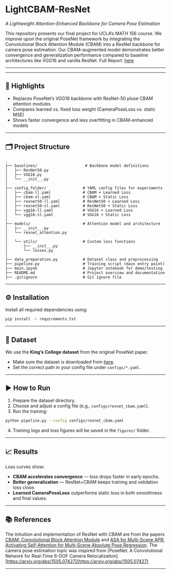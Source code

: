 # LightCBAM-ResNet  
*A Lightweight Attention-Enhanced Backbone for Camera Pose Estimation*

This repository presents our final project for UCLA’s MATH 156 course. We improve upon the original PoseNet framework by integrating the Convolutional Block Attention Module (CBAM) into a ResNet backbone for camera pose estimation. Our CBAM-augmented model demonstrates better convergence and generalization performance compared to baseline architectures like VGG16 and vanilla ResNet.
Full Report: [here](Math156_Final_Report.pdf)

---
---

## 🚀 Highlights

- Replaces PoseNet’s VGG16 backbone with ResNet-50 pluse CBAM attention modules 
- Compares learned vs. fixed loss weight (CameraPoseLoss vs. static MSE)  
- Shows faster convergence and less overfitting in CBAM-enhanced models  

---

## 🗂️ Project Structure
```
.
├── baselines/                     # Backbone model definitions
│   ├── ResNet50.py
│   ├── VGG16.py
│   └── __init__.py
│
├── config_folder/                # YAML config files for experiments
│   ├── cbam-ll.yaml              # CBAM + Learned Loss
│   ├── cbam-sl.yaml              # CBAM + Static Loss
│   ├── resnet50-ll.yaml          # ResNet50 + Learned Loss
│   ├── resnet50-sl.yaml          # ResNet50 + Static Loss
│   ├── vgg16-ll.yaml             # VGG16 + Learned Loss
│   └── vgg16-sl.yaml             # VGG16 + Static Loss
│
├── models/                       # Attention model and architecture
│   ├── __init__.py
│   └── resnet_attention.py
│
│   └── utils/                    # Custom loss functions
│       ├── __init__.py
│       └── losses.py
│
├── data_preparation.py           # Dataset class and preprocessing
├── pipeline.py                   # Training script (main entry point)
├── main.ipynb                    # Jupyter notebook for demo/testing
├── README.md                     # Project overview and documentation
├── .gitignore                    # Git ignore file
```

---

## ⚙️ Installation

Install all required dependencies using:

```bash
pip install -r requirements.txt
```

---

## 📂 Dataset

We use the **King’s College dataset** from the original PoseNet paper.

- Make sure the dataset is downloaded from [here](https://www.repository.cam.ac.uk/items/53788265-cb98-42ee-b85b-7a0cbc8eddb3).  
- Set the correct path in your config file under `configs/*.yaml`.

---

## ▶️ How to Run

1. Prepare the dataset directory.  
2. Choose and adjust a config file (e.g., `configs/resnet_cbam.yaml`).  
3. Run the training:

```bash
python pipeline.py --config configs/resnet_cbam.yaml
```

4. Training logs and loss figures will be saved in the `figures/` folder.

---

## 📈 Results

Loss curves show:

- **CBAM accelerates convergence** — loss drops faster in early epochs.  
- **Better generalization** — ResNet+CBAM keeps training and validation loss close.  
- **Learned CameraPoseLoss** outperforms static loss in both smoothness and final values.
---


## 📚 References
The inituition and implementation of ResNet with CBAM are from the papers [CBAM: Convolutional Block Attention Module](https://arxiv.org/abs/1807.06521) and [ASA for Multi-Scene APR: Activating Self-Attention for Multi-Scene Absolute Pose Regression](https://arxiv.org/abs/2411.01443).
The camera pose estimation topic was inspired from [PoseNet: A Convolutional Network for Real-Time 6-DOF Camera Relocalization][https://arxiv.org/abs/1505.07427](https://arxiv.org/abs/1505.07427)

---



